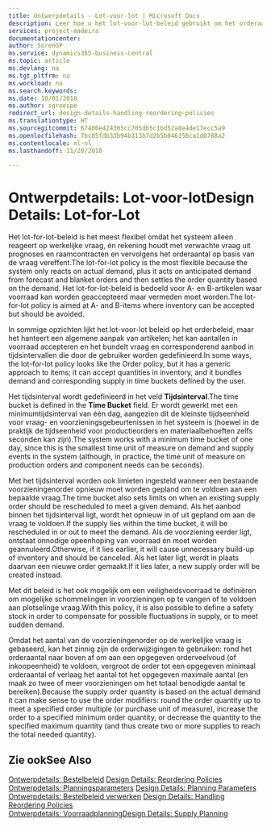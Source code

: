 ```yaml
---
title: Ontwerpdetails - Lot-voor-lot | Microsoft Docs
description: Leer hoe u het lot-voor-lot-beleid gebruikt om het orderaantal te vereffenen op basis van de vraag.
services: project-madeira
documentationcenter: 
author: SorenGP
ms.service: dynamics365-business-central
ms.topic: article
ms.devlang: na
ms.tgt_pltfrm: na
ms.workload: na
ms.search.keywords: 
ms.date: 10/01/2018
ms.author: sgroespe
redirect_url: design-details-handling-reordering-policies
ms.translationtype: HT
ms.sourcegitcommit: 67400e424305cc705db5c1bd52a8e4de17ecc5a9
ms.openlocfilehash: 7bc65fdb33b94b313b7d2b5b046156ca1d0788a2
ms.contentlocale: nl-nl
ms.lasthandoff: 11/20/2018

---
```

# <a name="design-details-lot-for-lot"></a><span data-ttu-id="24334-103">Ontwerpdetails: Lot-voor-lot</span><span class="sxs-lookup"><span data-stu-id="24334-103">Design Details: Lot-for-Lot</span></span>
<span data-ttu-id="24334-104">Het lot-for-lot-beleid is het meest flexibel omdat het systeem alleen reageert op werkelijke vraag, én rekening houdt met verwachte vraag uit prognoses en raamcontracten en vervolgens het orderaantal op basis van de vraag vereffent.</span><span class="sxs-lookup"><span data-stu-id="24334-104">The lot-for-lot policy is the most flexible because the system only reacts on actual demand, plus it acts on anticipated demand from forecast and blanket orders and then settles the order quantity based on the demand.</span></span> <span data-ttu-id="24334-105">Het lot-for-lot-beleid is bedoeld voor A- en B-artikelen waar voorraad kan worden geaccepteerd maar vermeden moet worden.</span><span class="sxs-lookup"><span data-stu-id="24334-105">The lot-for-lot policy is aimed at A- and B-items where inventory can be accepted but should be avoided.</span></span>  

<span data-ttu-id="24334-106">In sommige opzichten lijkt het lot-voor-lot beleid op het orderbeleid, maar het hanteert een algemene aanpak van artikelen; het kan aantallen in voorraad accepteren en het bundelt vraag en corresponderend aanbod in tijdsintervallen die door de gebruiker worden gedefinieerd.</span><span class="sxs-lookup"><span data-stu-id="24334-106">In some ways, the lot-for-lot policy looks like the Order policy, but it has a generic approach to items; it can accept quantities in inventory, and it bundles demand and corresponding supply in time buckets defined by the user.</span></span>  

<span data-ttu-id="24334-107">Het tijdsinterval wordt gedefinieerd in het veld **Tijdsinterval**.</span><span class="sxs-lookup"><span data-stu-id="24334-107">The time bucket is defined in the **Time Bucket** field.</span></span> <span data-ttu-id="24334-108">Er wordt gewerkt met een minimumtijdsinterval van één dag, aangezien dit de kleinste tijdseenheid voor vraag- en voorzieningsgebeurtenissen in het systeem is (hoewel in de praktijk de tijdseenheid voor productieorders en materiaalbehoeften zelfs seconden kan zijn).</span><span class="sxs-lookup"><span data-stu-id="24334-108">The system works with a minimum time bucket of one day, since this is the smallest time unit of measure on demand and supply events in the system (although, in practice, the time unit of measure on production orders and component needs can be seconds).</span></span>  

<span data-ttu-id="24334-109">Met het tijdsinterval worden ook limieten ingesteld wanneer een bestaande voorzieningenorder opnieuw moet worden gepland om te voldoen aan een bepaalde vraag.</span><span class="sxs-lookup"><span data-stu-id="24334-109">The time bucket also sets limits on when an existing supply order should be rescheduled to meet a given demand.</span></span> <span data-ttu-id="24334-110">Als het aanbod binnen het tijdsinterval ligt, wordt het opnieuw in of uit gepland om aan de vraag te voldoen.</span><span class="sxs-lookup"><span data-stu-id="24334-110">If the supply lies within the time bucket, it will be rescheduled in or out to meet the demand.</span></span> <span data-ttu-id="24334-111">Als de voorziening eerder ligt, ontstaat onnodige opeenhoping van voorraad en moet worden geannuleerd.</span><span class="sxs-lookup"><span data-stu-id="24334-111">Otherwise, if it lies earlier, it will cause unnecessary build-up of inventory and should be canceled.</span></span> <span data-ttu-id="24334-112">Als het later ligt, wordt in plaats daarvan een nieuwe order gemaakt.</span><span class="sxs-lookup"><span data-stu-id="24334-112">If it lies later, a new supply order will be created instead.</span></span>  

<span data-ttu-id="24334-113">Met dit beleid is het ook mogelijk om een veiligheidsvoorraad te definiëren om mogelijke schommelingen in voorzieningen op te vangen of te voldoen aan plotselinge vraag.</span><span class="sxs-lookup"><span data-stu-id="24334-113">With this policy, it is also possible to define a safety stock in order to compensate for possible fluctuations in supply, or to meet sudden demand.</span></span>  

<span data-ttu-id="24334-114">Omdat het aantal van de voorzieningenorder op de werkelijke vraag is gebaseerd, kan het zinnig zijn de orderwijzigingen te gebruiken: rond het orderaantal naar boven af om aan een opgegeven orderveelvoud (of inkoopeenheid) te voldoen, vergroot de order tot een opgegeven minimaal orderaantal of verlaag het aantal tot het opgegeven maximale aantal (en maak zo twee of meer voorzieningen om het totaal benodigde aantal te bereiken).</span><span class="sxs-lookup"><span data-stu-id="24334-114">Because the supply order quantity is based on the actual demand it can make sense to use the order modifiers: round the order quantity up to meet a specified order multiple (or purchase unit of measure), increase the order to a specified minimum order quantity, or decrease the quantity to the specified maximum quantity (and thus create two or more supplies to reach the total needed quantity).</span></span>  

## <a name="see-also"></a><span data-ttu-id="24334-115">Zie ook</span><span class="sxs-lookup"><span data-stu-id="24334-115">See Also</span></span>  
<span data-ttu-id="24334-116">[Ontwerpdetails: Bestelbeleid](design-details-reordering-policies.md) </span><span class="sxs-lookup"><span data-stu-id="24334-116">[Design Details: Reordering Policies](design-details-reordering-policies.md) </span></span>  
<span data-ttu-id="24334-117">[Ontwerpdetails: Planningsparameters](design-details-planning-parameters.md) </span><span class="sxs-lookup"><span data-stu-id="24334-117">[Design Details: Planning Parameters](design-details-planning-parameters.md) </span></span>  
<span data-ttu-id="24334-118">[Ontwerpdetails: Bestelbeleid verwerken](design-details-handling-reordering-policies.md) </span><span class="sxs-lookup"><span data-stu-id="24334-118">[Design Details: Handling Reordering Policies](design-details-handling-reordering-policies.md) </span></span>  
[<span data-ttu-id="24334-119">Ontwerpdetails: Voorraadplanning</span><span class="sxs-lookup"><span data-stu-id="24334-119">Design Details: Supply Planning</span></span>](design-details-supply-planning.md)

